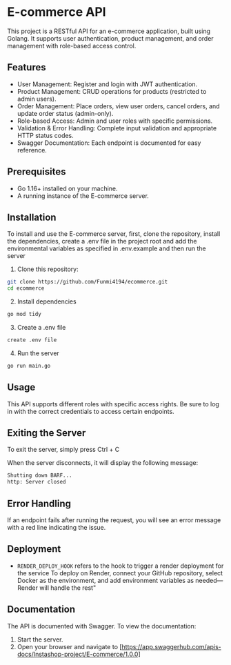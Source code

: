 ﻿# E-commerce API
This project is a RESTful API for an e-commerce application, built using Golang. It supports user authentication, product management, and order management with role-based access control.


## Features
- User Management: Register and login with JWT authentication.
- Product Management: CRUD operations for products (restricted to admin users).
- Order Management: Place orders, view user orders, cancel orders, and update order status (admin-only).
- Role-based Access: Admin and user roles with specific permissions.
- Validation & Error Handling: Complete input validation and appropriate HTTP status codes.
- Swagger Documentation: Each endpoint is documented for easy reference.


## Prerequisites
- Go 1.16+ installed on your machine.
- A running instance of the E-commerce server.


## Installation
To install and use the E-commerce server, first, clone the repository, install the dependencies, create a .env file in the project root and add the environmental variables as specified in .env.example and then run the server

1. Clone this repository:
```bash
git clone https://github.com/Funmi4194/ecommerce.git
cd ecommerce
```
2. Install dependencies
```bash
go mod tidy
```
3. Create a .env file
```bash
create .env file
```
4. Run the server
```bash
go run main.go
```


## Usage
This API supports different roles with specific access rights. Be sure to log in with the correct credentials to access certain endpoints.


## Exiting the Server
To exit the server, simply press Ctrl + C 

When the server disconnects, it will display the following message:
```bash
Shutting down BARF...
http: Server closed
```


## Error Handling
If an endpoint fails after running the request, you will see an error message with a red line indicating the issue.


## Deployment
- `RENDER_DEPLOY_HOOK` refers to the hook to trigger a render deployment for the service
To deploy on Render, connect your GitHub repository, select Docker as the environment, and add environment variables as needed—Render will handle the rest"


## Documentation
The API is documented with Swagger. To view the documentation:
1. Start the server.
2. Open your browser and navigate to [https://app.swaggerhub.com/apis-docs/Instashop-project/E-commerce/1.0.0]